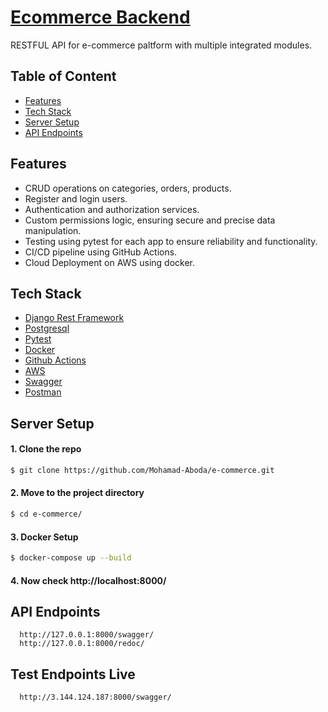 # [Ecommerce Backend](http://3.144.124.187:8000/swagger/)
RESTFUL API for e-commerce paltform with multiple integrated modules.

## Table of Content
- [Features](#features)
- [Tech Stack](#tech-stack)
- [Server Setup](#server-setup)
- [API Endpoints](#api-endpoints)

## Features
- CRUD operations on categories, orders, products.
- Register and login users.
- Authentication and authorization services.
- Custom permissions logic, ensuring secure and precise data manipulation.
- Testing using pytest for each app to ensure reliability and functionality.
- CI/CD pipeline using GitHub Actions.
- Cloud Deployment on AWS using docker.

## Tech Stack
- [Django Rest Framework](https://www.django-rest-framework.org/)
- [Postgresql](https://www.postgresql.org/)
- [Pytest](https://docs.pytest.org/en/7.4.x/)
- [Docker](https://www.docker.com/)
- [Github Actions](https://github.com/features/actions)
- [AWS](https://aws.amazon.com/)
- [Swagger](https://swagger.io/)
- [Postman](https://www.postman.com/)


## Server Setup
#### 1. Clone the repo
```bash
$ git clone https://github.com/Mohamad-Aboda/e-commerce.git
```

#### 2. Move to the project directory
```bash
$ cd e-commerce/
```

#### 3. Docker Setup
```bash
$ docker-compose up --build
```

#### 4. Now check http://localhost:8000/

## API Endpoints
```
  http://127.0.0.1:8000/swagger/
  http://127.0.0.1:8000/redoc/
```

## Test Endpoints Live
```
  http://3.144.124.187:8000/swagger/
```